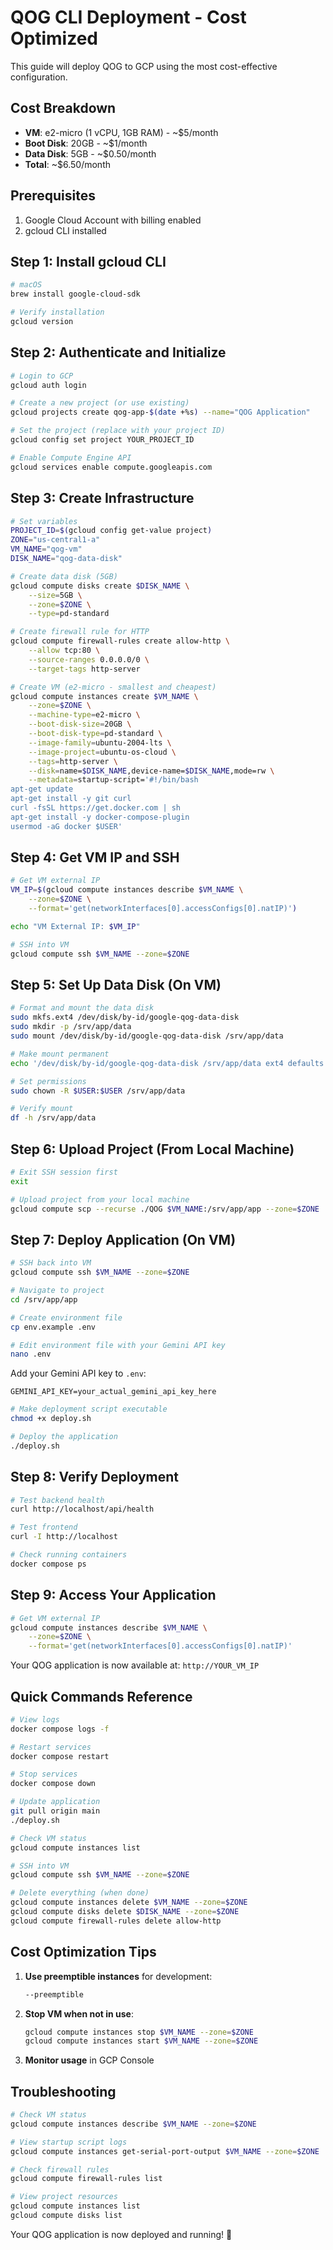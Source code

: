 # QOG CLI Deployment - Cost Optimized

This guide will deploy QOG to GCP using the most cost-effective configuration.

## Cost Breakdown
- **VM**: e2-micro (1 vCPU, 1GB RAM) - ~$5/month
- **Boot Disk**: 20GB - ~$1/month  
- **Data Disk**: 5GB - ~$0.50/month
- **Total**: ~$6.50/month

## Prerequisites
1. Google Cloud Account with billing enabled
2. gcloud CLI installed

## Step 1: Install gcloud CLI

```bash
# macOS
brew install google-cloud-sdk

# Verify installation
gcloud version
```

## Step 2: Authenticate and Initialize

```bash
# Login to GCP
gcloud auth login

# Create a new project (or use existing)
gcloud projects create qog-app-$(date +%s) --name="QOG Application"

# Set the project (replace with your project ID)
gcloud config set project YOUR_PROJECT_ID

# Enable Compute Engine API
gcloud services enable compute.googleapis.com
```

## Step 3: Create Infrastructure

```bash
# Set variables
PROJECT_ID=$(gcloud config get-value project)
ZONE="us-central1-a"
VM_NAME="qog-vm"
DISK_NAME="qog-data-disk"

# Create data disk (5GB)
gcloud compute disks create $DISK_NAME \
    --size=5GB \
    --zone=$ZONE \
    --type=pd-standard

# Create firewall rule for HTTP
gcloud compute firewall-rules create allow-http \
    --allow tcp:80 \
    --source-ranges 0.0.0.0/0 \
    --target-tags http-server

# Create VM (e2-micro - smallest and cheapest)
gcloud compute instances create $VM_NAME \
    --zone=$ZONE \
    --machine-type=e2-micro \
    --boot-disk-size=20GB \
    --boot-disk-type=pd-standard \
    --image-family=ubuntu-2004-lts \
    --image-project=ubuntu-os-cloud \
    --tags=http-server \
    --disk=name=$DISK_NAME,device-name=$DISK_NAME,mode=rw \
    --metadata=startup-script='#!/bin/bash
apt-get update
apt-get install -y git curl
curl -fsSL https://get.docker.com | sh
apt-get install -y docker-compose-plugin
usermod -aG docker $USER'
```

## Step 4: Get VM IP and SSH

```bash
# Get VM external IP
VM_IP=$(gcloud compute instances describe $VM_NAME \
    --zone=$ZONE \
    --format='get(networkInterfaces[0].accessConfigs[0].natIP)')

echo "VM External IP: $VM_IP"

# SSH into VM
gcloud compute ssh $VM_NAME --zone=$ZONE
```

## Step 5: Set Up Data Disk (On VM)

```bash
# Format and mount the data disk
sudo mkfs.ext4 /dev/disk/by-id/google-qog-data-disk
sudo mkdir -p /srv/app/data
sudo mount /dev/disk/by-id/google-qog-data-disk /srv/app/data

# Make mount permanent
echo '/dev/disk/by-id/google-qog-data-disk /srv/app/data ext4 defaults 0 2' | sudo tee -a /etc/fstab

# Set permissions
sudo chown -R $USER:$USER /srv/app/data

# Verify mount
df -h /srv/app/data
```

## Step 6: Upload Project (From Local Machine)

```bash
# Exit SSH session first
exit

# Upload project from your local machine
gcloud compute scp --recurse ./QOG $VM_NAME:/srv/app/app --zone=$ZONE
```

## Step 7: Deploy Application (On VM)

```bash
# SSH back into VM
gcloud compute ssh $VM_NAME --zone=$ZONE

# Navigate to project
cd /srv/app/app

# Create environment file
cp env.example .env

# Edit environment file with your Gemini API key
nano .env
```

Add your Gemini API key to `.env`:
```
GEMINI_API_KEY=your_actual_gemini_api_key_here
```

```bash
# Make deployment script executable
chmod +x deploy.sh

# Deploy the application
./deploy.sh
```

## Step 8: Verify Deployment

```bash
# Test backend health
curl http://localhost/api/health

# Test frontend
curl -I http://localhost

# Check running containers
docker compose ps
```

## Step 9: Access Your Application

```bash
# Get VM external IP
gcloud compute instances describe $VM_NAME \
    --zone=$ZONE \
    --format='get(networkInterfaces[0].accessConfigs[0].natIP)'
```

Your QOG application is now available at: `http://YOUR_VM_IP`

## Quick Commands Reference

```bash
# View logs
docker compose logs -f

# Restart services
docker compose restart

# Stop services
docker compose down

# Update application
git pull origin main
./deploy.sh

# Check VM status
gcloud compute instances list

# SSH into VM
gcloud compute ssh $VM_NAME --zone=$ZONE

# Delete everything (when done)
gcloud compute instances delete $VM_NAME --zone=$ZONE
gcloud compute disks delete $DISK_NAME --zone=$ZONE
gcloud compute firewall-rules delete allow-http
```

## Cost Optimization Tips

1. **Use preemptible instances** for development:
   ```bash
   --preemptible
   ```

2. **Stop VM when not in use**:
   ```bash
   gcloud compute instances stop $VM_NAME --zone=$ZONE
   gcloud compute instances start $VM_NAME --zone=$ZONE
   ```

3. **Monitor usage** in GCP Console

## Troubleshooting

```bash
# Check VM status
gcloud compute instances describe $VM_NAME --zone=$ZONE

# View startup script logs
gcloud compute instances get-serial-port-output $VM_NAME --zone=$ZONE

# Check firewall rules
gcloud compute firewall-rules list

# View project resources
gcloud compute instances list
gcloud compute disks list
```

Your QOG application is now deployed and running! 🎉


